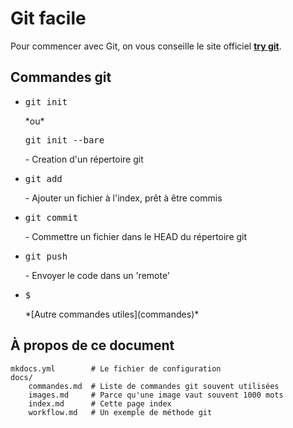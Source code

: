 # Git facile

Pour commencer avec Git, on vous conseille le site officiel **[try git](https://try.github.io/levels/1/challenges/1)**.

## Commandes git

* <pre>git init</pre> *ou* <pre>git init --bare</pre> - Creation d'un répertoire git
* <pre>git add</pre> - Ajouter un fichier à l'index, prêt à être commis
* <pre>git commit</pre> - Commettre un fichier dans le HEAD du répertoire git
* <pre>git push</pre> - Envoyer le code dans un 'remote'
* <pre>$</pre> *[Autre commandes utiles](commandes)*

## À propos de ce document

    mkdocs.yml        # Le fichier de configuration
    docs/
        commandes.md  # Liste de commandes git souvent utilisées
        images.md     # Parce qu'une image vaut souvent 1000 mots
        index.md      # Cette page index
        workflow.md   # Un exemple de méthode git
